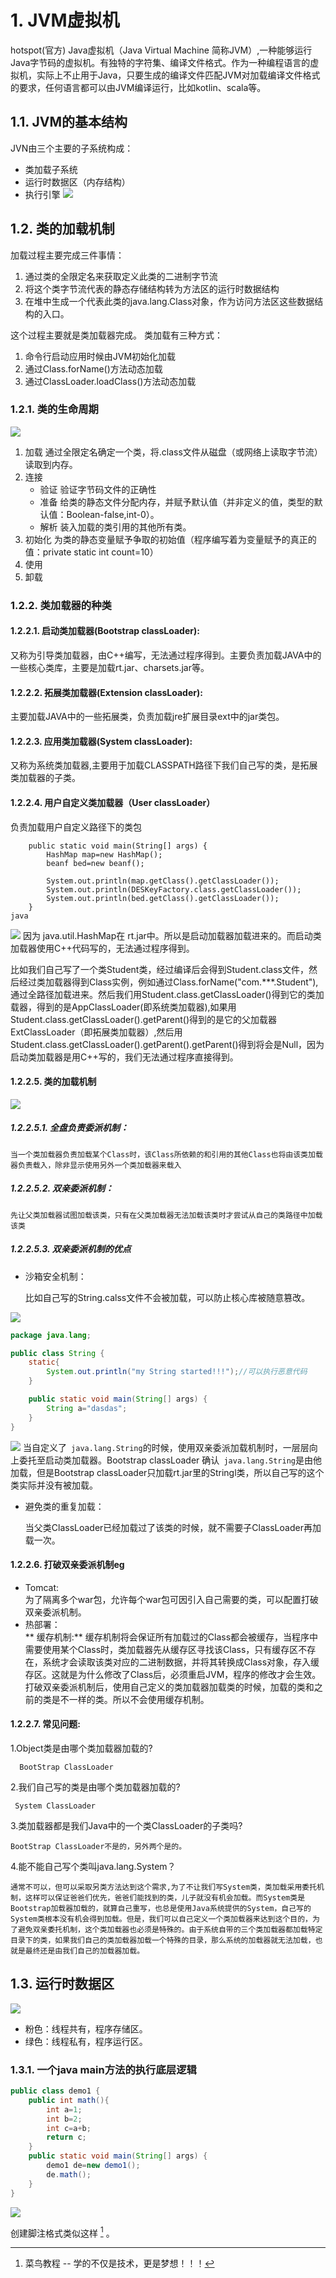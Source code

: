# 1. JVM虚拟机
hotspot(官方)
Java虚拟机（Java Virtual Machine 简称JVM）,一种能够运行Java字节码的虚拟机。有独特的字符集、编译文件格式。作为一种编程语言的虚拟机，实际上不止用于Java，只要生成的编译文件匹配JVM对加载编译文件格式的要求，任何语言都可以由JVM编译运行，比如kotlin、scala等。
## 1.1. JVM的基本结构
JVN由三个主要的子系统构成：
+ 类加载子系统
+ 运行时数据区（内存结构）
+ 执行引擎
![](_v_images/20191128214031036_620.png)

## 1.2. 类的加载机制
加载过程主要完成三件事情：

1. 通过类的全限定名来获取定义此类的二进制字节流
2. 将这个类字节流代表的静态存储结构转为方法区的运行时数据结构
3. 在堆中生成一个代表此类的java.lang.Class对象，作为访问方法区这些数据结构的入口。  

这个过程主要就是类加载器完成。
类加载有三种方式：

1. 命令行启动应用时候由JVM初始化加载
2. 通过Class.forName()方法动态加载
3. 通过ClassLoader.loadClass()方法动态加载
### 1.2.1. 类的生命周期
![](_v_images/20191128214422124_29217.png)
1. 加载
通过全限定名确定一个类，将.class文件从磁盘（或网络上读取字节流）读取到内存。
2. 连接
    - 验证
    验证字节码文件的正确性
    - 准备
    给类的静态文件分配内存，并赋予默认值（并非定义的值，类型的默认值：Boolean-false,int-0）。
    - 解析
    装入加载的类引用的其他所有类。
3. 初始化
    为类的静态变量赋予争取的初始值（程序编写着为变量赋予的真正的值：private static int count=10）
4. 使用
5. 卸载
### 1.2.2. 类加载器的种类
#### 1.2.2.1. 启动类加载器(Bootstrap classLoader):
又称为引导类加载器，由C++编写，无法通过程序得到。主要负责加载JAVA中的一些核心类库，主要是加载rt.jar、charsets.jar等。
#### 1.2.2.2. 拓展类加载器(Extension classLoader):
主要加载JAVA中的一些拓展类，负责加载jre扩展目录ext中的jar类包。
#### 1.2.2.3. 应用类加载器(System classLoader):    
又称为系统类加载器,主要用于加载CLASSPATH路径下我们自己写的类，是拓展类加载器的子类。
#### 1.2.2.4. 用户自定义类加载器（User classLoader）
负责加载用户自定义路径下的类包

```
    public static void main(String[] args) {
        HashMap map=new HashMap();
        beanf bed=new beanf();

        System.out.println(map.getClass().getClassLoader());
        System.out.println(DESKeyFactory.class.getClassLoader());
        System.out.println(bed.getClass().getClassLoader());
    }
java
```
![](_v_images/20191128222707828_25628.png)
因为 java.util.HashMap在 rt.jar中。所以是启动加载器加载进来的。而启动类加载器使用C++代码写的，无法通过程序得到。

比如我们自己写了一个类Student类，经过编译后会得到Student.class文件，然后经过类加载器得到Class实例，例如通过Class.forName("com.***.Student"),通过全路径加载进来。然后我们用Student.class.getClassLoader()得到它的类加载器，得到的是AppClassLoader(即系统类加载器),如果用Student.class.getClassLoader().getParent()得到的是它的父加载器ExtClassLoader（即拓展类加载器）,然后用Student.class.getClassLoader().getParent().getParent()得到将会是Null，因为启动类加载器是用C++写的，我们无法通过程序直接得到。

#### 1.2.2.5. 类的加载机制
![](_v_images/20191202214120169_28386.png)
##### 1.2.2.5.1.  全盘负责委派机制：
```text
当一个类加载器负责加载某个Class时，该Class所依赖的和引用的其他Class也将由该类加载器负责载入，除非显示使用另外一个类加载器来载入
```
##### 1.2.2.5.2. 双亲委派机制：
```text
先让父类加载器试图加载该类，只有在父类加载器无法加载该类时才尝试从自己的类路径中加载该类
```
##### 1.2.2.5.3. 双亲委派机制的优点
+ 沙箱安全机制：

    比如自己写的String.calss文件不会被加载，可以防止核心库被随意篡改。  

![](_v_images/20191202220104515_14001.png)
```java
package java.lang;

public class String {
    static{
        System.out.println("my String started!!!");//可以执行恶意代码
    }

    public static void main(String[] args) {
        String a="dasdas";
    }
}
```
![](_v_images/20191202220045120_17553.png)
    当自定义了` java.lang.String`的时候，使用双亲委派加载机制时，一层层向上委托至启动类加载器。Bootstrap classLoader 确认` java.lang.String`是由他加载，但是Bootstrap classLoader只加载rt.jar里的Stringl类，所以自己写的这个类实际并没有被加载。

+ 避免类的重复加载：

    当父类ClassLoader已经加载过了该类的时候，就不需要子ClassLoader再加载一次。
#### 1.2.2.6. 打破双亲委派机制eg
  + Tomcat:  
    为了隔离多个war包，允许每个war包可因引入自己需要的类，可以配置打破双亲委派机制。
  + 热部署：  
   ** 缓存机制:**
    缓存机制将会保证所有加载过的Class都会被缓存，当程序中需要使用某个Class时，类加载器先从缓存区寻找该Class，只有缓存区不存在，系统才会读取该类对应的二进制数据，并将其转换成Class对象，存入缓存区。这就是为什么修改了Class后，必须重启JVM，程序的修改才会生效。
    打破双亲委派机制后，使用自己定义的类加载器加载类的时候，加载的类和之前的类是不一样的类。所以不会使用缓存机制。

#### 1.2.2.7. 常见问题:

   1.Object类是由哪个类加载器加载的?

      BootStrap ClassLoader
   2.我们自己写的类是由哪个类加载器加载的?

     System ClassLoader
   3.类加载器都是我们Java中的一个类ClassLoader的子类吗?

    BootStrap ClassLoader不是的，另外两个是的。
   4.能不能自己写个类叫java.lang.System？

    通常不可以，但可以采取另类方法达到这个需求,为了不让我们写System类，类加载采用委托机制，这样可以保证爸爸们优先，爸爸们能找到的类，儿子就没有机会加载。而System类是Bootstrap加载器加载的，就算自己重写，也总是使用Java系统提供的System，自己写的System类根本没有机会得到加载。但是，我们可以自己定义一个类加载器来达到这个目的，为了避免双亲委托机制，这个类加载器也必须是特殊的。由于系统自带的三个类加载器都加载特定目录下的类，如果我们自己的类加载器加载一个特殊的目录，那么系统的加载器就无法加载，也就是最终还是由我们自己的加载器加载。

## 1.3. 运行时数据区

![](_v_images/20191202222340797_3324.png)

+ 粉色：线程共有，程序存储区。
+ 绿色：线程私有，程序运行区。

### 1.3.1. 一个java main方法的执行底层逻辑

``` java
public class demo1 {
    public int math(){
        int a=1;
        int b=2;
        int c=a+b;
        return c;
    }
    public static void main(String[] args) {
        demo1 de=new demo1();
        de.math();
    }
}
```

![](_v_images/20191202223114702_12678.png) 

      
创建脚注格式类似这样  [^RUNOOB] 。
[^RUNOOB]: 菜鸟教程 -- 学的不仅是技术，更是梦想！！！